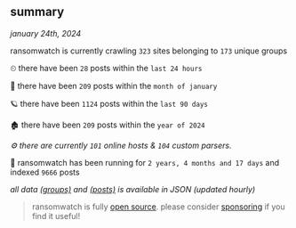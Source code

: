 
## summary
_january 24th, 2024_

ransomwatch is currently crawling `323` sites belonging to `173` unique groups

⏲ there have been `28` posts within the `last 24 hours`

🦈 there have been `209` posts within the `month of january`

🪐 there have been `1124` posts within the `last 90 days`

🏚 there have been `209` posts within the `year of 2024`

_⚙️ there are currently `101` online hosts & `104` custom parsers._

🦕 ransomwatch has been running for `2 years, 4 months and 17 days` and indexed `9666` posts

_all data  [(groups)](http://ransomwhat.telemetry.ltd/groups) and [(posts)](http://ransomwhat.telemetry.ltd/posts) is available in JSON (updated hourly)_

> ransomwatch is fully [open source](https://github.com/joshhighet/ransomwatch#ransomwatch--). please consider [sponsoring](https://github.com/sponsors/joshhighet) if you find it useful!
